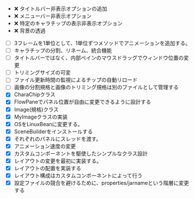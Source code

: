 - :x: タイトルバー非表示オプションの追加
- :x: メニューバー非表示オプション
- :x: 特定のキャラチップの表示非表示オプション
- :x: 背景の透過
- [ ] 3フレームを1単位として、1単位ずつメソッドでアニメーションを追加する。
- [ ] キャラチップの分割、リネーム、統合機能
- [ ] タイトルバーではなく、内部ペインのマウスドラッグでウィンドウ位置の変更
- [ ] トリミングサイズの可変
- [ ] ファイル更新時間の監視によるチップの自動リロード
- [ ] 画像の分割規格と画像のトリミング規格は別のファイルとして管理する
- [x] CharaChipクラス
- [x] FlowPaneでパネル位置が自由に変更できるように設計する
- [x] Image(規格)クラス
- [x] MyImageクラスの実装
- [x] OSをLinuxBeanに変更する。
- [x] SceneBuilderをインストールする
- [x] それぞれのパネルにスレッドを渡す。
- [x] アニメーション速度の変更
- [x] カスタムコンポーネントを駆使したシンプルなクラス設計
- [x] レイアウトの変更を最初に実装する。
- [x] レイアウトの配置を実装する
- [x] レイアウト構成はカスタムコンポーネントによって行う
- [x] 設定ファイルの競合を避けるために、properties/jarnameという階層に変更する
